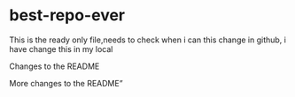 # best-repo-ever

This is the ready only file,needs to check when i can this change in github, i have change this in my local


Changes to the README

More changes to the README”